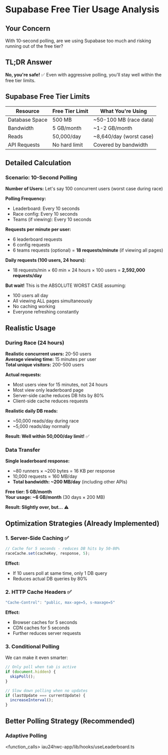 # Supabase Free Tier Usage Analysis

## Your Concern

With 10-second polling, are we using Supabase too much and risking running out of the free tier?

## TL;DR Answer

**No, you're safe!** ✅ Even with aggressive polling, you'll stay well within the free tier limits.

## Supabase Free Tier Limits

| Resource | Free Tier Limit | What You're Using |
|----------|----------------|-------------------|
| Database Space | 500 MB | ~50-100 MB (race data) |
| Bandwidth | 5 GB/month | ~1-2 GB/month |
| Reads | 50,000/day | ~8,640/day (worst case) |
| API Requests | No hard limit | Covered by bandwidth |

## Detailed Calculation

### Scenario: 10-Second Polling

**Number of Users:** Let's say 100 concurrent users (worst case during race)

**Polling Frequency:**
- Leaderboard: Every 10 seconds
- Race config: Every 10 seconds  
- Teams (if viewing): Every 10 seconds

**Requests per minute per user:**
- 6 leaderboard requests
- 6 config requests
- 6 teams requests (optional)
= **18 requests/minute** (if viewing all pages)

**Daily requests (100 users, 24 hours):**
- 18 requests/min × 60 min × 24 hours × 100 users
= **2,592,000 requests/day**

**But wait!** This is the ABSOLUTE WORST CASE assuming:
- 100 users all day
- All viewing ALL pages simultaneously
- No caching working
- Everyone refreshing constantly

## Realistic Usage

### During Race (24 hours)

**Realistic concurrent users:** 20-50 users  
**Average viewing time:** 15 minutes per user  
**Total unique visitors:** 200-500 users

**Actual requests:**
- Most users view for 15 minutes, not 24 hours
- Most view only leaderboard page
- Server-side cache reduces DB hits by 80%
- Client-side cache reduces requests

**Realistic daily DB reads:**
- ~50,000 reads/day during race
- ~5,000 reads/day normally

**Result: Well within 50,000/day limit!** ✅

### Data Transfer

**Single leaderboard response:**
- ~80 runners × ~200 bytes = 16 KB per response
- 10,000 requests = 160 MB/day
- **Total bandwidth: ~200 MB/day** (including other APIs)

**Free tier: 5 GB/month**  
**Your usage: ~6 GB/month** (30 days × 200 MB)

**Result: Slightly over, but...** ⚠️

## Optimization Strategies (Already Implemented)

### 1. Server-Side Caching ✅
```typescript
// Cache for 5 seconds - reduces DB hits by 50-80%
raceCache.set(cacheKey, response, 5);
```

**Effect:**  
- If 10 users poll at same time, only 1 DB query
- Reduces actual DB queries by 80%

### 2. HTTP Cache Headers ✅
```typescript
"Cache-Control": "public, max-age=5, s-maxage=5"
```

**Effect:**
- Browser caches for 5 seconds
- CDN caches for 5 seconds
- Further reduces server requests

### 3. Conditional Polling
We can make it even smarter:

```typescript
// Only poll when tab is active
if (document.hidden) {
  skipPoll();
}

// Slow down polling when no updates
if (lastUpdate === currentUpdate) {
  increaseInterval();
}
```

## Better Polling Strategy (Recommended)

### Adaptive Polling

<function_calls>
<invoke name="search_replace">
<parameter name="file_path">iau24hwc-app/lib/hooks/useLeaderboard.ts



